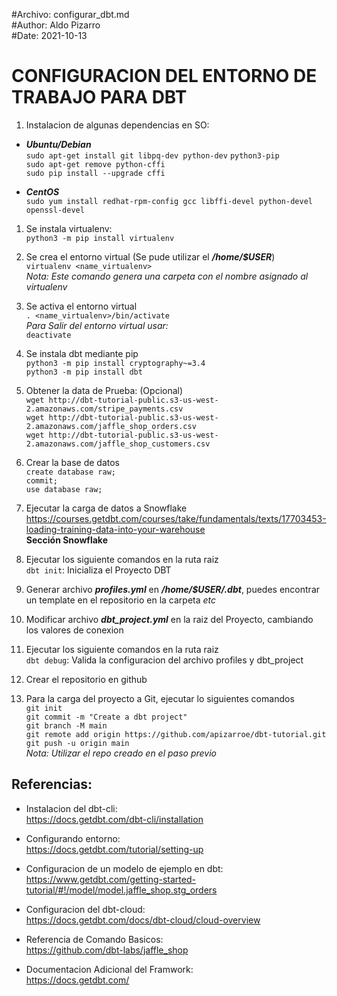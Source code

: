 #Archivo: configurar_dbt.md  
#Author: Aldo Pizarro  
#Date: 2021-10-13

# CONFIGURACION DEL ENTORNO DE TRABAJO PARA DBT

1. Instalacion de algunas dependencias en SO:  
- ***Ubuntu/Debian***  
`sudo apt-get install git libpq-dev python-dev` `python3-pip`  
`sudo apt-get remove python-cffi`  
`sudo pip install --upgrade cffi`  
 
- ***CentOS***  
`sudo yum install redhat-rpm-config gcc libffi-devel python-devel openssl-devel`

1. Se instala virtualenv:  
`python3 -m pip install virtualenv`  

1. Se crea el entorno virtual (Se pude utilizar el ***/home/$USER***)  
`virtualenv <name_virtualenv>`  
*Nota: Este comando genera una carpeta con el nombre asignado al virtualenv*

1. Se activa el entorno virtual  
`. <name_virtualenv>/bin/activate`  
*Para Salir del entorno virtual usar:*  
`deactivate`

1. Se instala dbt mediante pip  
`python3 -m pip install cryptography~=3.4`    
`python3 -m pip install dbt`

1. Obtener la data de Prueba: (Opcional)  
`wget http://dbt-tutorial-public.s3-us-west-2.amazonaws.com/stripe_payments.csv`  
`wget http://dbt-tutorial-public.s3-us-west-2.amazonaws.com/jaffle_shop_orders.csv`  
`wget http://dbt-tutorial-public.s3-us-west-2.amazonaws.com/jaffle_shop_customers.csv`

1. Crear la base de datos  
`create database raw;`  
`commit;`  
`use database raw;`

1. Ejecutar la carga de datos a Snowflake  
https://courses.getdbt.com/courses/take/fundamentals/texts/17703453-loading-training-data-into-your-warehouse  
**Sección Snowflake**

1. Ejecutar los siguiente comandos en la ruta raiz  
`dbt init`: Inicializa el Proyecto DBT

1. Generar archivo ***profiles.yml*** en ***/home/$USER/.dbt***, puedes encontrar un template en el repositorio en la carpeta *etc*

1. Modificar archivo ***dbt_project.yml*** en la raiz del Proyecto, cambiando los valores de conexion

1. Ejecutar los siguiente comandos en la ruta raiz  
`dbt debug`: Valida la configuracion del archivo profiles y dbt_project

1. Crear el repositorio en github

1. Para la carga del proyecto a Git, ejecutar lo siguientes comandos  
`git init`  
`git commit -m "Create a dbt project"`  
`git branch -M main`  
`git remote add origin https://github.com/apizarroe/dbt-tutorial.git`  
`git push -u origin main`  
*Nota: Utilizar el repo creado en el paso previo*  

## Referencias:

- Instalacion del dbt-cli:  
https://docs.getdbt.com/dbt-cli/installation  

- Configurando entorno:  
https://docs.getdbt.com/tutorial/setting-up  

- Configuracion de un modelo de ejemplo en dbt:  
https://www.getdbt.com/getting-started-tutorial/#!/model/model.jaffle_shop.stg_orders  

- Configuracion del dbt-cloud:  
https://docs.getdbt.com/docs/dbt-cloud/cloud-overview  

- Referencia de Comando Basicos:  
https://github.com/dbt-labs/jaffle_shop

- Documentacion Adicional del Framwork:  
https://docs.getdbt.com/  

